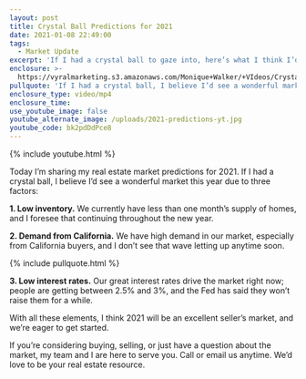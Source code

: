 ```yaml
---
layout: post
title: Crystal Ball Predictions for 2021
date: 2021-01-08 22:49:00
tags:
  - Market Update
excerpt: 'If I had a crystal ball to gaze into, here’s what I think I’d see for 2021.'
enclosure: >-
  https://vyralmarketing.s3.amazonaws.com/Monique+Walker/+VIdeos/Crystal+Ball+Predictions+for+2021.mp4
pullquote: 'If I had a crystal ball, I believe I’d see a wonderful market next year.'
enclosure_type: video/mp4
enclosure_time:
use_youtube_image: false
youtube_alternate_image: /uploads/2021-predictions-yt.jpg
youtube_code: bk2pdDdPce8
---
```


{% include youtube.html %}

Today I’m sharing my real estate market predictions for 2021. If I had a crystal ball, I believe I’d see a wonderful market this year due to three factors:

**1\. Low inventory.** We currently have less than one month’s supply of homes, and I foresee that continuing throughout the new year.

**2\. Demand from California.** We have high demand in our market, especially from California buyers, and I don’t see that wave letting up anytime soon.

{% include pullquote.html %}

**3\. Low interest rates.** Our great interest rates drive the market right now; people are getting between 2.5% and 3%, and the Fed has said they won’t raise them for a while.

With all these elements, I think 2021 will be an excellent seller’s market, and we’re eager to get started.&nbsp;

If you’re considering buying, selling, or just have a question about the market, my team and I are here to serve you. Call or email us anytime. We’d love to be your real estate resource.
